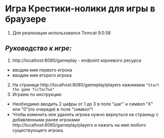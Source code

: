 # **Игра Крестики-нолики для игры в браузере**
1. Для реализации использовался Tomcat 9.0.58

## *Руководство к игре:*
1. http://localhost:8080/gameplay - endpoint корневого ресурса
* вводим имя первого игрока
* вводим имя второго игрока

2. На странице http://localhost:8080/gameplay/players нажимаем ```"Start the game TicTacToe"```
3. Играем по инструкции:
* Необходимо  вводить 2 цифры от 1 до 3 в поле "шаг" и символ "Х" или "0"(по очереди) в поле "символ"!
* Чтобы изменить или удалить игрока нужно вернуться на страницу с добавленными ранее игроками http://localhost:8080/gameplay/players 
и нажать на имя любого существующего игрока.
